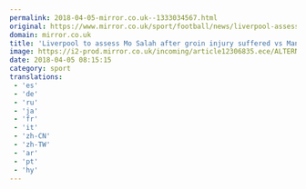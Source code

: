 ```yaml
---
permalink: 2018-04-05-mirror.co.uk--1333034567.html
original: https://www.mirror.co.uk/sport/football/news/liverpool-assess-mo-salah-after-12306864
domain: mirror.co.uk
title: 'Liverpool to assess Mo Salah after groin injury suffered vs Man City'
image: https://i2-prod.mirror.co.uk/incoming/article12306835.ece/ALTERNATES/s1200/Liverpool-v-Manchester-City-in-the-UEFA-Champions-League-quarter-final-1st-leg-at-Anfield.jpg
date: 2018-04-05 08:15:15
category: sport
translations: 
 - 'es'
 - 'de'
 - 'ru'
 - 'ja'
 - 'fr'
 - 'it'
 - 'zh-CN'
 - 'zh-TW'
 - 'ar'
 - 'pt'
 - 'hy'
---
```


